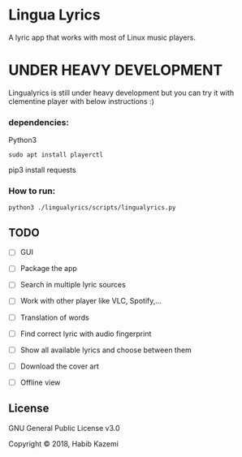 # Lingua Lyrics

A lyric app that works with most of Linux music players.

# UNDER HEAVY DEVELOPMENT
Lingualyrics is still under heavy development but you can try it with clementine player with below instructions :)

### dependencies:
Python3

`sudo apt install playerctl `

pip3 install requests

### How to run:
`python3 ./lingualyrics/scripts/lingualyrics.py`




## TODO

- [ ] GUI 
- [ ] Package the app
- [ ] Search in multiple lyric sources
- [ ] Work with other player like VLC, Spotify,...
- [ ] Translation of words 
- [ ] Find correct lyric with audio fingerprint
- [ ] Show all available lyrics and choose between them
- [ ] Download the cover art
- [ ] Offline view


## License

GNU General Public License v3.0

Copyright © 2018, Habib Kazemi
